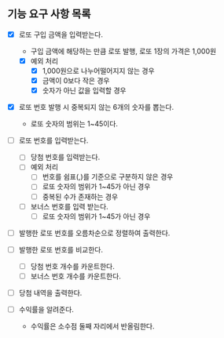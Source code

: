 ## 기능 요구 사항 목록

- [x] 로또 구입 금액을 입력받는다.

  - 구입 금액에 해당하는 만큼 로또 발행, 로또 1장의 가격은 1,000원
  - [x] 예외 처리
    - [x] 1,000원으로 나누어떨어지지 않는 경우
    - [x] 금액이 0보다 작은 경우
    - [x] 숫자가 아닌 값을 입력할 경우

- [x] 로또 번호 발행 시 중복되지 않는 6개의 숫자를 뽑는다.

  - 로또 숫자의 범위는 1~45이다.

- [ ] 로또 번호를 입력받는다.

  - [ ] 당첨 번호를 입력받는다.
  - [ ] 예외 처리
    - [ ] 번호를 쉼표(,)를 기준으로 구분하지 않은 경우
    - [ ] 로또 숫자의 범위가 1~45가 아닌 경우
    - [ ] 중복된 수가 존재하는 경우
  - [ ] 보너스 번호를 입력 받는다.
    - [ ] 로또 숫자의 범위가 1~45가 아닌 경우

- [ ] 발행한 로또 번호를 오름차순으로 정렬하여 출력한다.

- [ ] 발행한 로또 번호를 비교한다.

  - [ ] 당첨 번호 개수를 카운트한다.
  - [ ] 보너스 번호 개수를 카운트한다.

- [ ] 당첨 내역을 출력한다.

- [ ] 수익률을 알려준다.
  - 수익률은 소수점 둘째 자리에서 반올림한다.
